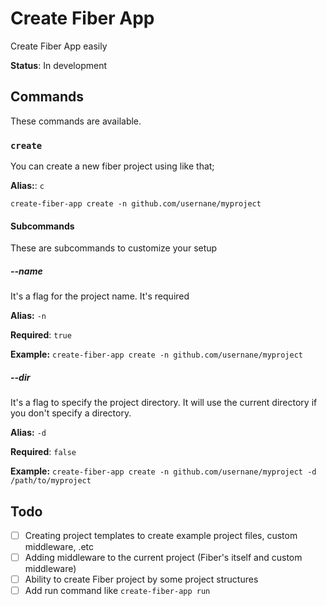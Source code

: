 # Create Fiber App

Create Fiber App easily

**Status**: In development 

## Commands

These commands are available.

### `create`

You can create a new fiber project using like that;

**Alias:**: `c`

`create-fiber-app create -n github.com/usernane/myproject`

#### Subcommands

These are subcommands to customize your setup

##### --name

It's a flag for the project name. It's required

**Alias:** `-n`

**Required**: `true`

**Example:** `create-fiber-app create -n github.com/usernane/myproject`

##### --dir

It's a flag to specify the project directory. It will use the current directory if you don't specify a directory.

**Alias:** `-d`

**Required**: `false`

**Example:** `create-fiber-app create -n github.com/usernane/myproject -d /path/to/myproject`

## Todo

- [ ] Creating project templates to create example project files, custom middleware, .etc
- [ ] Adding middleware to the current project (Fiber's itself and custom middleware)
- [ ] Ability to create Fiber project by some project structures
- [ ] Add run command like `create-fiber-app run`